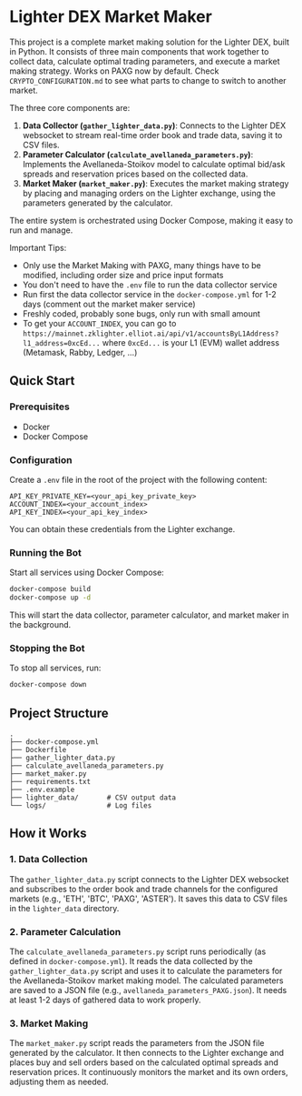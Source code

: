 # Lighter DEX Market Maker

This project is a complete market making solution for the Lighter DEX, built in Python. It consists of three main components that work together to collect data, calculate optimal trading parameters, and execute a market making strategy.
Works on PAXG now by default. Check `CRYPTO_CONFIGURATION.md` to see what parts to change to switch to another market.

The three core components are:
1.  **Data Collector (`gather_lighter_data.py`)**: Connects to the Lighter DEX websocket to stream real-time order book and trade data, saving it to CSV files.
2.  **Parameter Calculator (`calculate_avellaneda_parameters.py`)**: Implements the Avellaneda-Stoikov model to calculate optimal bid/ask spreads and reservation prices based on the collected data.
3.  **Market Maker (`market_maker.py`)**: Executes the market making strategy by placing and managing orders on the Lighter exchange, using the parameters generated by the calculator.

The entire system is orchestrated using Docker Compose, making it easy to run and manage.

Important Tips:
- Only use the Market Making with PAXG, many things have to be modified, including order size and price input formats
- You don't need to have the `.env` file to run the data collector service
- Run first the data collector service in the `docker-compose.yml` for 1-2 days (comment out the market maker service)
- Freshly coded, probably sone bugs, only run with small amount
- To get your `ACCOUNT_INDEX`, you can go to\
   `https://mainnet.zklighter.elliot.ai/api/v1/accountsByL1Address?l1_address=0xcEd...` where `0xcEd...` is your L1 (EVM) wallet address (Metamask, Rabby, Ledger, ...)

## Quick Start

### Prerequisites
*   Docker
*   Docker Compose

### Configuration

Create a `.env` file in the root of the project with the following content:

```
API_KEY_PRIVATE_KEY=<your_api_key_private_key>
ACCOUNT_INDEX=<your_account_index>
API_KEY_INDEX=<your_api_key_index>
```

You can obtain these credentials from the Lighter exchange.

### Running the Bot

Start all services using Docker Compose:
```bash
docker-compose build
docker-compose up -d
```

This will start the data collector, parameter calculator, and market maker in the background.

### Stopping the Bot

To stop all services, run:
```bash
docker-compose down
```

## Project Structure

```
.
├── docker-compose.yml
├── Dockerfile
├── gather_lighter_data.py
├── calculate_avellaneda_parameters.py
├── market_maker.py
├── requirements.txt
├── .env.example
├── lighter_data/       # CSV output data
└── logs/               # Log files
```

## How it Works

### 1. Data Collection

The `gather_lighter_data.py` script connects to the Lighter DEX websocket and subscribes to the order book and trade channels for the configured markets (e.g., 'ETH', 'BTC', 'PAXG', 'ASTER'). It saves this data to CSV files in the `lighter_data` directory.

### 2. Parameter Calculation

The `calculate_avellaneda_parameters.py` script runs periodically (as defined in `docker-compose.yml`). It reads the data collected by the `gather_lighter_data.py` script and uses it to calculate the parameters for the Avellaneda-Stoikov market making model. The calculated parameters are saved to a JSON file (e.g., `avellaneda_parameters_PAXG.json`). It needs at least 1-2 days of gathered data to work properly.

### 3. Market Making

The `market_maker.py` script reads the parameters from the JSON file generated by the calculator. It then connects to the Lighter exchange and places buy and sell orders based on the calculated optimal spreads and reservation prices. It continuously monitors the market and its own orders, adjusting them as needed.
